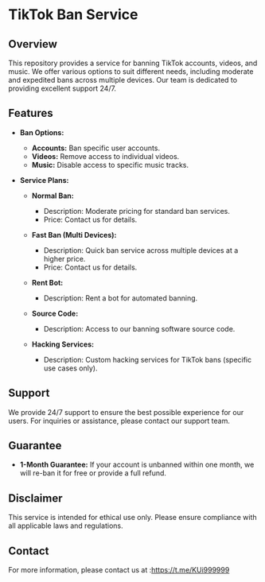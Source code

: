 
# TikTok Ban Service

## Overview
This repository provides a service for banning TikTok accounts, videos, and music. We offer various options to suit different needs, including moderate and expedited bans across multiple devices. Our team is dedicated to providing excellent support 24/7.

## Features
- **Ban Options:**
  - **Accounts:** Ban specific user accounts.
  - **Videos:** Remove access to individual videos.
  - **Music:** Disable access to specific music tracks.

- **Service Plans:**
  - **Normal Ban:** 
    - Description: Moderate pricing for standard ban services.
    - Price: Contact us for details.
    
  - **Fast Ban (Multi Devices):** 
    - Description: Quick ban service across multiple devices at a higher price.
    - Price: Contact us for details.
    
  - **Rent Bot:** 
    - Description: Rent a bot for automated banning.
    
  - **Source Code:** 
    - Description: Access to our banning software source code.
    
  - **Hacking Services:** 
    - Description: Custom hacking services for TikTok bans (specific use cases only).

## Support
We provide 24/7 support to ensure the best possible experience for our users. For inquiries or assistance, please contact our support team.

## Guarantee
- **1-Month Guarantee:** If your account is unbanned within one month, we will re-ban it for free or provide a full refund.

## Disclaimer
This service is intended for ethical use only. Please ensure compliance with all applicable laws and regulations.

## Contact
For more information, please contact us at :https://t.me/KUi999999

